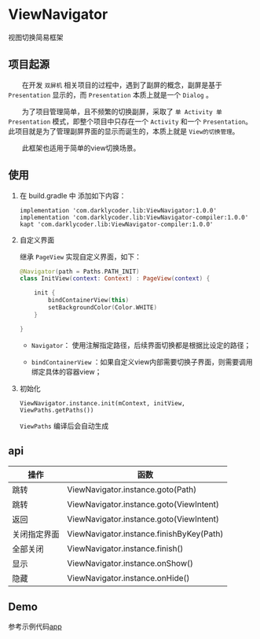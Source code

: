 # ViewNavigator

视图切换简易框架

## 项目起源

&ensp;&ensp;&ensp;&ensp;在开发 `双屏机` 相关项目的过程中，遇到了副屏的概念，副屏是基于 `Presentation` 显示的，而 `Presentation` 本质上就是一个 `Dialog` 。

&ensp;&ensp;&ensp;&ensp;为了项目管理简单，且不频繁的切换副屏，采取了 `单 Activity 单 Presentation` 模式，即整个项目中只存在一个 `Activity` 和一个 `Presentation`。此项目就是为了管理副屏界面的显示而诞生的，本质上就是 `View的切换管理`。

&ensp;&ensp;&ensp;&ensp;此框架也适用于简单的view切换场景。

## 使用

1. 在 build.gradle 中 添加如下内容：

    ``` shell
    implementation 'com.darklycoder.lib:ViewNavigator:1.0.0'
    implementation 'com.darklycoder.lib:ViewNavigator-compiler:1.0.0'
    kapt 'com.darklycoder.lib:ViewNavigator-compiler:1.0.0'
    ```

2. 自定义界面

    继承 `PageView` 实现自定义界面，如下：
    
    ``` kotlin
    @Navigator(path = Paths.PATH_INIT)
    class InitView(context: Context) : PageView(context) {

        init {
            bindContainerView(this)
            setBackgroundColor(Color.WHITE)
        }

    }
    ```
    * `Navigator`： 使用注解指定路径，后续界面切换都是根据比设定的路径；
    
    * `bindContainerView` ：如果自定义view内部需要切换子界面，则需要调用绑定具体的容器view；
    
3. 初始化

    ```
    ViewNavigator.instance.init(mContext, initView, ViewPaths.getPaths())
    ```
    
    `ViewPaths` 编译后会自动生成
    
## api

| 操作  | 函数|
|---|---|
|  跳转 |ViewNavigator.instance.goto(Path) |
|  跳转 |ViewNavigator.instance.goto(ViewIntent) |
|  返回 |ViewNavigator.instance.goto(ViewIntent) |
|  关闭指定界面 |ViewNavigator.instance.finishByKey(Path) |
|  全部关闭 |ViewNavigator.instance.finish() |
|  显示 |ViewNavigator.instance.onShow() |
|  隐藏 |ViewNavigator.instance.onHide() |

## Demo

参考示例代码[app](https://github.com/DarklyCoder/ViewNavigator/tree/master/app)



    






